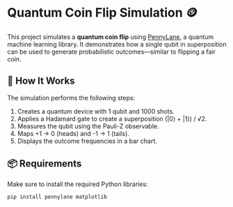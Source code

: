 # Quantum Coin Flip Simulation 🪙

This project simulates a **quantum coin flip** using [PennyLane](https://pennylane.ai/), a quantum machine learning library. It demonstrates how a single qubit in superposition can be used to generate probabilistic outcomes—similar to flipping a fair coin.

## 🧪 How It Works

The simulation performs the following steps:

1. Creates a quantum device with 1 qubit and 1000 shots.
2. Applies a Hadamard gate to create a superposition (|0⟩ + |1⟩) / √2.
3. Measures the qubit using the Pauli-Z observable.
4. Maps +1 → 0 (heads) and -1 → 1 (tails).
5. Displays the outcome frequencies in a bar chart.

## 📦 Requirements

Make sure to install the required Python libraries:

```bash
pip install pennylane matplotlib
